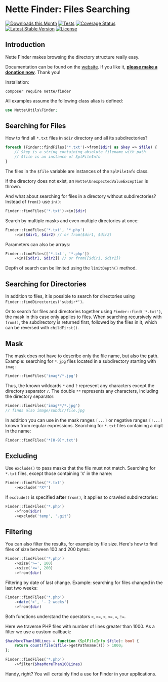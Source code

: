 Nette Finder: Files Searching
=============================

[![Downloads this Month](https://img.shields.io/packagist/dm/nette/finder.svg)](https://packagist.org/packages/nette/finder)
[![Tests](https://github.com/nette/finder/workflows/Tests/badge.svg?branch=master)](https://github.com/nette/finder/actions)
[![Coverage Status](https://coveralls.io/repos/github/nette/finder/badge.svg?branch=master)](https://coveralls.io/github/nette/finder?branch=master)
[![Latest Stable Version](https://poser.pugx.org/nette/finder/v/stable)](https://github.com/nette/finder/releases)
[![License](https://img.shields.io/badge/license-New%20BSD-blue.svg)](https://github.com/nette/finder/blob/master/license.md)


Introduction
------------

Nette Finder makes browsing the directory structure really easy.

Documentation can be found on the [website](https://doc.nette.org/finder). If you like it, **[please make a donation now](https://github.com/sponsors/dg)**. Thank you!

Installation:

```shell
composer require nette/finder
```

All examples assume the following class alias is defined:

```php
use Nette\Utils\Finder;
```


Searching for Files
-------------------

How to find all `*.txt` files in `$dir` directory and all its subdirectories?

```php
foreach (Finder::findFiles('*.txt')->from($dir) as $key => $file) {
	// $key is a string containing absolute filename with path
	// $file is an instance of SplFileInfo
}
```

The files in the `$file` variable are instances of the `SplFileInfo` class.

If the directory does not exist, an `Nette\UnexpectedValueException` is thrown.

And what about searching for files in a directory without subdirectories? Instead of `from()` use `in()`:

```php
Finder::findFiles('*.txt')->in($dir)
```

Search by multiple masks and even multiple directories at once:

```php
Finder::findFiles('*.txt', '*.php')
	->in($dir1, $dir2) // or from($dir1, $dir2)
```

Parameters can also be arrays:

```php
Finder::findFiles(['*.txt', '*.php'])
	->in([$dir1, $dir2]) // or from([$dir1, $dir2])
```

Depth of search can be limited using the `limitDepth()` method.


Searching for Directories
-------------------------

In addition to files, it is possible to search for directories using `Finder::findDirectories('subdir*')`.

Or to search for files and directories together using `Finder::find('*.txt')`, the mask in this case only applies to files. When searching recursively with `from()`, the subdirectory is returned first, followed by the files in it, which can be reversed with `childFirst()`.


Mask
----

The mask does not have to describe only the file name, but also the path. Example: searching for `*.jpg` files located in a subdirectory starting with `imag`:

```php
Finder::findFiles('imag*/*.jpg')
```

Thus, the known wildcards `*` and `?` represent any characters except the directory separator `/`. The double `**` represents any characters, including the directory separator:

```php
Finder::findFiles('imag**/*.jpg')
// finds also image/subdir/file.jpg
```

In addition you can use in the mask ranges `[...]` or negative ranges `[!...]` known from regular expressions. Searching for `*.txt` files containing a digit in the name:

```php
Finder::findFiles('*[0-9]*.txt')
```


Excluding
---------

Use `exclude()` to pass masks that the file must not match. Searching for `*.txt` files, except those containing '`X`' in the name:

```php
Finder::findFiles('*.txt')
	->exclude('*X*')
```

If `exclude()` is specified **after** `from()`, it applies to crawled subdirectories:

```php
Finder::findFiles('*.php')
	->from($dir)
	->exclude('temp', '.git')
```



Filtering
---------

You can also filter the results, for example by file size. Here's how to find files of size between 100 and 200 bytes:

```php
Finder::findFiles('*.php')
	->size('>=', 100)
	->size('<=', 200)
	->from($dir)
```

Filtering by date of last change. Example: searching for files changed in the last two weeks:

```php
Finder::findFiles('*.php')
	->date('>', '- 2 weeks')
	->from($dir)
```

Both functions understand the operators `>`, `>=`, `<`, `<=`, `=`, `!=`.

Here we traverse PHP files with number of lines greater than 1000. As a filter we use a custom callback:

```php
$hasMoreThan100Lines = function (SplFileInfo $file): bool {
	return count(file($file->getPathname())) > 1000;
};

Finder::findFiles('*.php')
	->filter($hasMoreThan100Lines)
```

Handy, right? You will certainly find a use for Finder in your applications.
